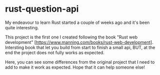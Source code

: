 # rust-question-api

My endeavour to learn Rust started a couple of weeks ago and it's been quite interesting.

This project is the first one I created following the book "Rust web development" [https://www.manning.com/books/rust-web-development]. Intersting book that let you build from start to finish a small api, BUT, at the end the project does not fully works as expected.

Here, you can see some differences from the original project that I need to add to make it work as expected. Hope that it can help someone else!
